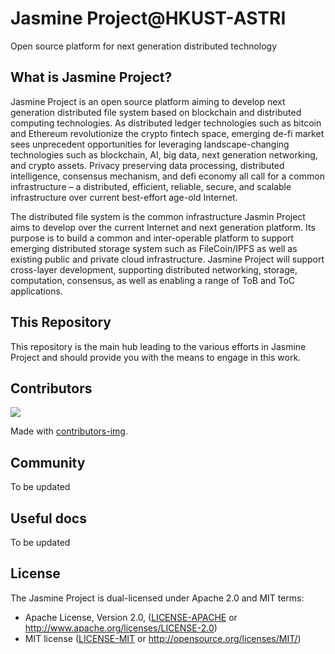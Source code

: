 # Jasmine Project@HKUST-ASTRI

Open source platform for next generation distributed technology

## What is Jasmine Project?

Jasmine Project is an open source platform aiming to develop next generation distributed file system based on blockchain and distributed computing technologies. As distributed ledger technologies such as bitcoin and Ethereum revolutionize the crypto fintech space, emerging de-fi market sees unprecedent opportunities for leveraging landscape-changing technologies such as blockchain, AI, big data, next generation networking, and crypto assets. Privacy preserving data processing, distributed intelligence, consensus mechanism, and defi economy all call for a common infrastructure – a distributed, efficient, reliable, secure, and scalable infrastructure over current best-effort age-old Internet.

The distributed file system is the common infrastructure Jasmin Project aims to develop over the current Internet and next generation platform. Its purpose is to build a common and inter-operable platform to support emerging distributed storage system such as FileCoin/IPFS as well as existing public and private cloud infrastructure. Jasmine Project will support cross-layer development, supporting distributed networking, storage, computation, consensus, as well as enabling a range of ToB and ToC applications.   

## This Repository

This repository is the main hub leading to the various efforts in Jasmine Project and should provide you with the means to engage in this work.

## Contributors
<a href="https://github.com/filecoin-jasmine/jasmine/graphs/contributors">
  <img src="https://contributors-img.web.app/image?repo=filecoin-jasmine/jasmine" />
</a>

Made with [contributors-img](https://contributors-img.web.app).

## Community

To be updated

## Useful docs

To be updated

## License

The Jasmine Project is dual-licensed under Apache 2.0 and MIT terms:

- Apache License, Version 2.0, ([LICENSE-APACHE](https://github.com/filecoin-project/research/blob/master/LICENSE-APACHE) or http://www.apache.org/licenses/LICENSE-2.0)
- MIT license ([LICENSE-MIT](https://github.com/filecoin-project/research/blob/master/LICENSE-MIT) or http://opensource.org/licenses/MIT/)
